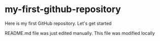 # my-first-github-repository
Here is my first GitHub repository. Let's get started

README.md file was just edited manually. This file was modified locally 
